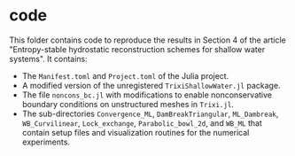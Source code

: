 # code

This folder contains code to reproduce the results in Section 4 of the article "Entropy-stable hydrostatic reconstruction schemes for shallow water systems".
It contains:
- The `Manifest.toml` and `Project.toml` of the Julia project.
- A modified version of the unregistered `TrixiShallowWater.jl` package.
- The file `noncons_bc.jl` with modifications to enable nonconservative boundary conditions on unstructured meshes in `Trixi.jl`.
- The sub-directories `Convergence_ML`, `DamBreakTriangular`, `ML_Dambreak`, `WB_Curvilinear`, `Lock_exchange`, `Parabolic_bowl_2d`, and `WB_ML` that contain setup files and visualization routines for the numerical experiments.
